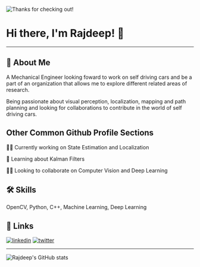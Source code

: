 <!---
rjdpX/rjdpX is a ✨ special ✨ repository because its `README.md` (this file) appears on your GitHub profile.
You can click the Preview link to take a look at your changes.
--->

![Thanks for checking out!](https://media-exp1.licdn.com/dms/image/C4E16AQFtGFztdk-N3g/profile-displaybackgroundimage-shrink_200_800/0/1608229258558?e=1648080000&v=beta&t=y6D121JppoPjJSDRSYnGp0fBK02Sb3Sl_nwuh4Rk4gw)


# Hi there, I'm Rajdeep! 👋
____

## 🚀 About Me
A Mechanical Engineer looking foward to work on self driving cars and be a part of an organization that allows me to explore different related areas of research. 

Being passionate about visual perception, localization, mapping and path planning and looking for collaborations to contribute in the world of self driving cars.


## Other Common Github Profile Sections
👩‍💻 Currently working on State Estimation and Localization

🧠 Learning about Kalman Filters 

👯‍♀️ Looking to collaborate on Computer Vision and Deep Learning 



## 🛠 Skills
OpenCV, Python, C++, Machine Learning, Deep Learning


## 🔗 Links
[![linkedin](https://img.shields.io/badge/linkedin-0A66C2?style=for-the-badge&logo=linkedin&logoColor=white)](https://www.linkedin.com/in/rajdeepforreal/)
[![twitter](https://img.shields.io/badge/twitter-1DA1F2?style=for-the-badge&logo=twitter&logoColor=white)](https://twitter.com/checkwithRaj)

---

![Rajdeep's GitHub stats](https://github-readme-stats.vercel.app/api?username=rjdpX)
